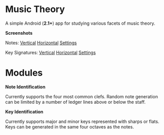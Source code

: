 Music Theory
============

A simple Android (__2.1+__) app for studying various facets of music theory.

__Screenshots__

Notes: [Vertical](http://www.hightower-software.com/mt_ss_notes_1.png) [Horizontal](http://www.hightower-software.com/mt_ss_notes_2.png) [Settings](http://www.hightower-software.com/mt_ss_prefs_1.png)

Key Signatures: [Vertical](http://www.hightower-software.com/mt_ss_keys_1.png) [Horizontal](http://www.hightower-software.com/mt_ss_keys_2.png) [Settings](http://www.hightower-software.com/mt_ss_prefs_2.png)

Modules
=======

__Note Identification__

Currently supports the four most common clefs. Random note generation can be limited by a number of ledger lines above or below the staff.

__Key Identification__

Currently supports major and minor keys represented with sharps or flats. Keys can be generated in the same four octaves as the notes.